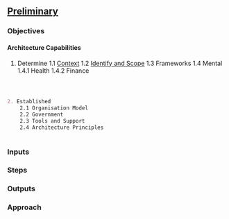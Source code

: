

## [Preliminary](index.html)



### Objectives

#### Architecture Capabilities

1. Determine
   1.1 [Context](context.html)
   1.2 [Identify and Scope](scope.html)
   1.3 Frameworks
   1.4 Mental
      1.4.1 Health
      1.4.2 Finance

``` markdown

   

2. Established
    2.1 Organisation Model
    2.2 Government
    2.3 Tools and Support
    2.4 Architecture Principles
    


```

### Inputs


### Steps

### Outputs

### Approach

